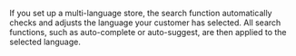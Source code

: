 If you set up a multi-language store, the search function automatically checks and adjusts the language your customer has selected. All search functions, such as auto-complete or auto-suggest, are then applied to the selected language.